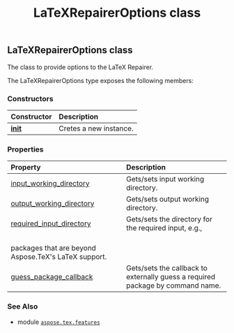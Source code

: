 ﻿---
title: LaTeXRepairerOptions class
second_title: Aspose.TeX for Python via .NET API References
description: 
type: docs
weight: 60
url: /python-net/aspose.tex.features/latexrepaireroptions/
is_root: false
---

## LaTeXRepairerOptions class

The class to provide options to the LaTeX Repairer.



The LaTeXRepairerOptions type exposes the following members:

### Constructors
| Constructor | Description |
| :- | :- |
| [__init__](/tex/python-net/aspose.tex.features/latexrepaireroptions/__init__/#) | Cretes a new instance. |


### Properties
| Property | Description |
| :- | :- |
| [input_working_directory](/tex/python-net/aspose.tex.features/latexrepaireroptions/input_working_directory) | Gets/sets input working directory. |
| [output_working_directory](/tex/python-net/aspose.tex.features/latexrepaireroptions/output_working_directory) | Gets/sets output working directory. |
| [required_input_directory](/tex/python-net/aspose.tex.features/latexrepaireroptions/required_input_directory) | Gets/sets the directory for the required input, e.g.,<br/>packages that are beyond Aspose.TeX's LaTeX support. |
| [guess_package_callback](/tex/python-net/aspose.tex.features/latexrepaireroptions/guess_package_callback) | Gets/sets the callback to externally guess a required package by command name. |



### See Also
* module [`aspose.tex.features`](..)
